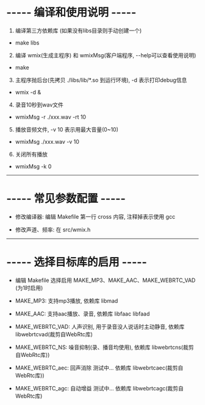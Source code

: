 # ----- 编译和使用说明 -----

1. 编译第三方依赖库 (如果没有libs目录则手动创建一个)

* make libs

2. 编译 wmix(生成主程序) 和 wmixMsg(客户端程序, --help可以查看使用说明)

* make

3. 主程序抛后台(先拷贝 ./libs/lib/*.so 到运行环境), -d 表示打印debug信息

* wmix -d &

4. 录音10秒到wav文件

* wmixMsg -r ./xxx.wav -rt 10

5. 播放音频文件, -v 10 表示用最大音量(0~10)

* wmixMsg ./xxx.wav -v 10

6. 关闭所有播放

* wmixMsg -k 0

---

# ----- 常见参数配置 -----

* 修改编译器: 编辑 Makefile 第一行 cross 内容, 注释掉表示使用 gcc

* 修改声道、频率: 在 src/wmix.h

---

# ----- 选择目标库的启用 -----

* 编辑 Makefile 选择启用 MAKE_MP3、MAKE_AAC、MAKE_WEBRTC_VAD (为1时启用)

* MAKE_MP3: 支持mp3播放, 依赖库 libmad

* MAKE_AAC: 支持aac播放、录音, 依赖库 libfaac libfaad

* MAKE_WEBRTC_VAD: 人声识别, 用于录音没人说话时主动静音, 依赖库 libwebrtcvad(裁剪自WebRtc库)

* MAKE_WEBRTC_NS: 噪音抑制(录、播音均使用), 依赖库 libwebrtcns(裁剪自WebRtc库))

* MAKE_WEBRTC_aec: 回声消除 测试中... 依赖库 libwebrtcaec(裁剪自WebRtc库))

* MAKE_WEBRTC_agc: 自动增益 测试中... 依赖库 libwebrtcagc(裁剪自WebRtc库)

